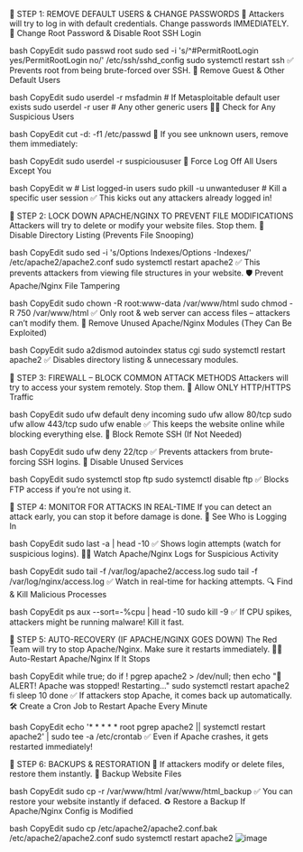 
🛑 STEP 1: REMOVE DEFAULT USERS & CHANGE PASSWORDS
🔹 Attackers will try to log in with default credentials. Change passwords IMMEDIATELY.
👤 Change Root Password & Disable Root SSH Login

bash
CopyEdit
sudo passwd root
sudo sed -i 's/^#PermitRootLogin yes/PermitRootLogin no/' /etc/ssh/sshd_config
sudo systemctl restart ssh
✅ Prevents root from being brute-forced over SSH.
🚫 Remove Guest & Other Default Users

bash
CopyEdit
sudo userdel -r msfadmin  # If Metasploitable default user exists
sudo userdel -r user  # Any other generic users
🕵️‍♂️ Check for Any Suspicious Users

bash
CopyEdit
cut -d: -f1 /etc/passwd
🚨 If you see unknown users, remove them immediately:

bash
CopyEdit
sudo userdel -r suspicioususer
👀 Force Log Off All Users Except You

bash
CopyEdit
w  # List logged-in users
sudo pkill -u unwanteduser  # Kill a specific user session
✅ This kicks out any attackers already logged in!

🔐 STEP 2: LOCK DOWN APACHE/NGINX TO PREVENT FILE MODIFICATIONS
Attackers will try to delete or modify your website files. Stop them.
🚫 Disable Directory Listing (Prevents File Snooping)

bash
CopyEdit
sudo sed -i 's/Options Indexes/Options -Indexes/' /etc/apache2/apache2.conf
sudo systemctl restart apache2
✅ This prevents attackers from viewing file structures in your website.
🛡 Prevent Apache/Nginx File Tampering

bash
CopyEdit
sudo chown -R root:www-data /var/www/html
sudo chmod -R 750 /var/www/html
✅ Only root & web server can access files – attackers can’t modify them.
🛑 Remove Unused Apache/Nginx Modules (They Can Be Exploited)

bash
CopyEdit
sudo a2dismod autoindex status cgi
sudo systemctl restart apache2
✅ Disables directory listing & unnecessary modules.

🛑 STEP 3: FIREWALL – BLOCK COMMON ATTACK METHODS
Attackers will try to access your system remotely. Stop them.
🚫 Allow ONLY HTTP/HTTPS Traffic

bash
CopyEdit
sudo ufw default deny incoming
sudo ufw allow 80/tcp
sudo ufw allow 443/tcp
sudo ufw enable
✅ This keeps the website online while blocking everything else.
🛑 Block Remote SSH (If Not Needed)

bash
CopyEdit
sudo ufw deny 22/tcp
✅ Prevents attackers from brute-forcing SSH logins.
🚫 Disable Unused Services

bash
CopyEdit
sudo systemctl stop ftp
sudo systemctl disable ftp
✅ Blocks FTP access if you’re not using it.

📡 STEP 4: MONITOR FOR ATTACKS IN REAL-TIME
If you can detect an attack early, you can stop it before damage is done.
👀 See Who is Logging In

bash
CopyEdit
sudo last -a | head -10
✅ Shows login attempts (watch for suspicious logins).
🕵️‍♂️ Watch Apache/Nginx Logs for Suspicious Activity

bash
CopyEdit
sudo tail -f /var/log/apache2/access.log
sudo tail -f /var/log/nginx/access.log
✅ Watch in real-time for hacking attempts.
🔍 Find & Kill Malicious Processes

bash
CopyEdit
ps aux --sort=-%cpu | head -10
sudo kill -9 <PID>
✅ If CPU spikes, attackers might be running malware! Kill it fast.

🚀 STEP 5: AUTO-RECOVERY (IF APACHE/NGINX GOES DOWN)
The Red Team will try to stop Apache/Nginx. Make sure it restarts immediately.
👨‍🔧 Auto-Restart Apache/Nginx If It Stops

bash
CopyEdit
while true; do
    if ! pgrep apache2 > /dev/null; then
        echo "🚨 ALERT! Apache was stopped! Restarting..."
        sudo systemctl restart apache2
    fi
    sleep 10
done
✅ If attackers stop Apache, it comes back up automatically.
🛠 Create a Cron Job to Restart Apache Every Minute

bash
CopyEdit
echo '* * * * * root pgrep apache2 || systemctl restart apache2' | sudo tee -a /etc/crontab
✅ Even if Apache crashes, it gets restarted immediately!

💾 STEP 6: BACKUPS & RESTORATION
🔹 If attackers modify or delete files, restore them instantly.
📂 Backup Website Files

bash
CopyEdit
sudo cp -r /var/www/html /var/www/html_backup
✅ You can restore your website instantly if defaced.
♻️ Restore a Backup If Apache/Nginx Config is Modified

bash
CopyEdit
sudo cp /etc/apache2/apache2.conf.bak /etc/apache2/apache2.conf
sudo systemctl restart apache2
![image](https://github.com/user-attachments/assets/b48dc21c-ca1e-48e1-a87d-5dd6e8777989)

